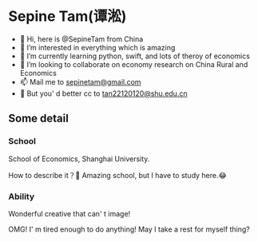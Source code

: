 # Sepine Tam(谭淞)
- 👋 Hi, here is @SepineTam from China
- 👀 I’m interested in everything which is amazing
- 🌱 I’m currently learning python, swift, and lots of theroy of economics
- 💞️ I’m looking to collaborate on economy research on China Rural and Economics
- 📫 Mail me to sepinetam@gmail.com
- 📧 But you' d better cc to tan22120120@shu.edu.cn

## Some detail

### School
School of Economics, Shanghai University. 

How to describe it？🤔
Amazing school, but I have to study here.😂

### Ability
Wonderful creative that can' t image!

OMG! I' m tired enough to do anything! May I take a rest for myself thing?
